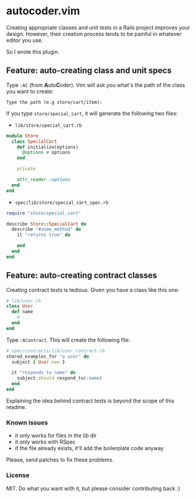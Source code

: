 # autocoder.vim

Creating appropriate classes and unit tests in a Rails project improves your
design. However, their creation process tends to be painful in whatever editor
you use.

So I wrote this plugin.

## Feature: auto-creating class and unit specs

Type `:AC` (from **A**uto**C**oder). Vim will ask you what's the path of the class you want to create:

    Type the path (e.g store/cart/item):

If you type `store/special_cart`, it will generate the following two files:

* `lib/store/special_cart.rb`

```ruby
module Store
  class SpecialCart
    def initialize(options)
      @options = options
    end

    private

    attr_reader :options
  end
end
```

* `spec/lib/store/special_cart_spec.rb`

```ruby
require "store/special_cart"

describe Store::SpecialCart do
  describe "#some_method" do
    it "returns true" do

    end
  end
end
```

## Feature: auto-creating contract classes

Creating contract tests is tedious. Given you have a class like this one:

```ruby
# lib/user.rb
class User
  def name
    # ...
  end
end
```

Type `:AContract`. This will create the following file:

```ruby
# spec/contracts/lib/user_contract.rb
shared_examples_for "a user" do
  subject { User.new }

  it "responds to name" do
    subject.should respond_to(:name)
  end
end
```

Explaining the idea behind contract tests is beyond the scope of this readme.

### Known issues

* it only works for files in the lib dir
* it only works with RSpec
* if the file already exists, it'll add the boilerplate code anyway

Please, send patches to fix these problems.

### License

MIT. Do what you want with it, but please consider contributing back :)
